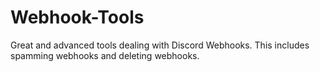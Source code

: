 # Webhook-Tools
Great and advanced tools dealing with Discord Webhooks. This includes spamming webhooks and deleting webhooks.
